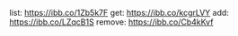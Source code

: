 list: https://ibb.co/1Zb5k7F
get: https://ibb.co/kcgrLVY
add: https://ibb.co/LZqcB1S
remove: https://ibb.co/Cb4kKvf
